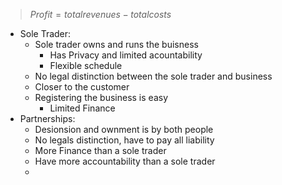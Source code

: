 > $Profit = totalrevenues - totalcosts$
 - Sole Trader:
	 - Sole trader owns and runs the buisness
		 - Has Privacy and limited acountability
		 - Flexible schedule
	 - No legal distinction between the sole trader and business
	 - Closer to the customer
	 - Registering the business is easy
		 - Limited Finance
 - Partnerships:
	 - Desionsion and ownment is by both people
	 - No legals distinction, have to pay all liability
	 - More Finance than a sole trader
	 - Have more accountability than a sole trader
	 - 
<!--stackedit_data:
eyJoaXN0b3J5IjpbLTM2MTIzNjUzLC0yMDk0OTg1OTY1XX0=
-->